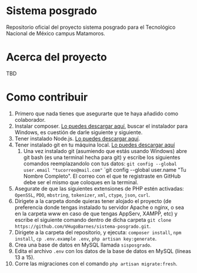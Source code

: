 # Sistema posgrado
Repositorio oficial del proyecto sistema posgrado para el Tecnológico Nacional de México campus Matamoros.

# Acerca del proyecto
TBD

# Como contribuir
1. Primero que nada tienes que asegurarte que te haya añadido como colaborador.
2. Instalar composer. [Lo puedes descargar aquí](https://getcomposer.org/download/), buscar el instalador para Windows, es cuestión de darle siguiente y siguiente.
3. Tener instalado Node.js. [Lo puedes descargar aquí](https://nodejs.org/en/).
4. Tener instalado git en tu máquina local. [Lo puedes descargar aquí](https://git-scm.com/)
    1. Una vez instalado git (asumiendo que estás usando Windows) abre git bash (es una terminal hecha para git) y escribe los siguientes comandos reemplazandolo con tus datos: `git config --global user.email "tucorreo@mail.com"` `git config --global user.name "Tu Nombre Completo". El correo con el que te registraste en GitHub debe ser el mismo que coloques en la terminal.
5. Asegurate de que las siguientes extensiones de PHP estén activadas: `OpenSSL`, `PDO`, `mbstring`, `tokenizer`, `xml`, `ctype`, `json`, `curl`.
6. Dirigete a la carpeta donde quieras tener alojado el proyecto (de preferencia donde tengas instalado tu servidor Apache o nginx, o sea en la carpeta www en caso de que tengas AppServ, XAMPP, etc) y escribe el siguiente comando dentro de dicha carpeta `git clone https://github.com/VHugoBarnes/sistema-posgrado.git`.
7. Dirigete a la carpeta del repositorio, y ejecuta: `composer install`, `npm install`, `cp .env.example .env`, `php artisan key:generate`.
8. Crea una base de datos en MySQL llamada `sisposgrado`.
9. Edita el archivo `.env` con los datos de la base de datos en MySQL (líneas 13 a 15).
10. Corre las migraciones con el comando `php artisan migrate:fresh`. 
